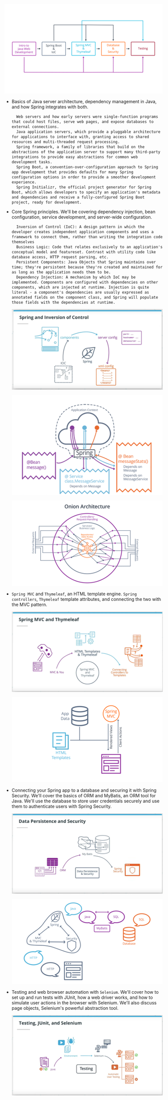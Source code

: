 ![Alt text](pictures/l0-30-course-outline.jpg?raw=true "Java-Web-Developing-Structure")

* Basics of Java server architecture, dependency management in Java, and how Spring integrates with both.

        Web servers and how early servers were single-function programs that could host files, serve web pages, and expose databases to external connections.
        Java application servers, which provide a pluggable architecture for applications to interface with, granting access to shared resources and multi-threaded request processing.
        Spring framework, a family of libraries that build on the abstractions of the application server to support many third-party integrations to provide easy abstractions for common web development tasks.
        Spring Boot, a convention-over-configuration approach to Spring app development that provides defaults for many Spring configuration options in order to provide a smoother development experience.
        Spring Initializr, the official project generator for Spring Boot, which allows developers to specify an application's metadata and dependencies and receive a fully-configured Spring Boot project, ready for development.

* Core Spring principles. We'll be covering dependency injection, bean configuration, service development, and server-wide configuration.

        Inversion of Control (IoC): A design pattern in which the developer creates independent application components and uses a framework to connect them, rather than writing the integration code themselves 
        Business Logic: Code that relates exclusively to an application's conceptual model and featureset. Contrast with utility code like database access, HTTP request parsing, etc. 
        Persistent Components: Java Objects that Spring maintains over time; they're persistent because they're created and maintained for as long as the application needs them to be. 
        Dependency Injection: A mechanism by which IoC may be implemented. Components are configured with dependencies on other components, which are injected at runtime. Injection is quite literal - a component's dependencies are usually expressed as annotated fields on the component class, and Spring will populate those fields with the dependencies at runtime.
        
    ![Alt text](pictures/InversionOfControl.png?raw=true "Spring-Boot")
        
    ![Alt text](pictures/Spring-IOC.png?raw=true "Spring-IOC")
        
    ![Alt text](pictures/Onion-Architecture.png?raw=true "Onion-Architecture")
     
* ```Spring MVC``` and ```Thymeleaf```, an HTML template engine. ```Spring controllers```, ```Thymeleaf``` template attributes, and connecting the two with the MVC pattern.

    ![Alt text](pictures/SpringMVC-Thymeleaf.png?raw=true "Spring-MVC-Thymeleaf")
    
    ![Alt text](pictures/l3-7-big-picture.png?raw=true "Relationship-Between-Spring-MVC-and-Client")     

* Connecting your Spring app to a database and securing it with Spring Security. We'll cover the basics of ORM and MyBatis, an ORM tool for Java. We'll use the database to store user credentials securely and use them to authenticate users with Spring Security.

    ![Alt text](pictures/DataPersistence-MyBatis.png?raw=true "Data-Persistence")

    ![Alt text](pictures/l4-07-big-picture.png?raw=true "Application-Growing-Layers")

* Testing and web browser automation with ```Selenium```. We'll cover how to set up and run tests with JUnit, how a web driver works, and how to simulate user actions in the browser with Selenium. We'll also discuss page objects, Selenium's powerful abstraction tool.

    ![Alt text](pictures/Testing-JUnit-Selenium.png?raw=true "Data-Persistence")
   


